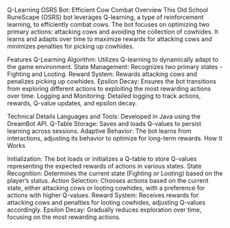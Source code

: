 Q-Learning OSRS Bot: Efficient Cow Combat
Overview
This Old School RuneScape (OSRS) bot leverages Q-learning, a type of reinforcement learning, to efficiently combat cows. The bot focuses on optimizing two primary actions: attacking cows and avoiding the collection of cowhides. It learns and adapts over time to maximize rewards for attacking cows and minimizes penalties for picking up cowhides.

Features
Q-Learning Algorithm: Utilizes Q-learning to dynamically adapt to the game environment.
State Management: Recognizes two primary states - Fighting and Looting.
Reward System: Rewards attacking cows and penalizes picking up cowhides.
Epsilon Decay: Ensures the bot transitions from exploring different actions to exploiting the most rewarding actions over time.
Logging and Monitoring: Detailed logging to track actions, rewards, Q-value updates, and epsilon decay.

Technical Details
Languages and Tools: Developed in Java using the DreamBot API.
Q-Table Storage: Saves and loads Q-values to persist learning across sessions.
Adaptive Behavior: The bot learns from interactions, adjusting its behavior to optimize for long-term rewards.
How It Works

Initialization: The bot loads or initializes a Q-table to store Q-values representing the expected rewards of actions in various states.
State Recognition: Determines the current state (Fighting or Looting) based on the player’s status.
Action Selection: Chooses actions based on the current state, either attacking cows or looting cowhides, with a preference for actions with higher Q-values.
Reward System: Receives rewards for attacking cows and penalties for looting cowhides, adjusting Q-values accordingly.
Epsilon Decay: Gradually reduces exploration over time, focusing on the most rewarding actions.
